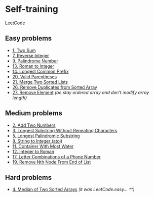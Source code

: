 Self-training
=============

[LeetCode](https://leetcode.com/problemset/all/)

Easy problems
-------------

- [1. Two Sum](https://leetcode.com/problems/two-sum/description/)
- [7. Reverse Integer](https://leetcode.com/problems/reverse-integer/description/)
- [9. Palindrome Number](https://leetcode.com/problems/palindrome-number/description/)
- [13. Roman to Integer](https://leetcode.com/problems/roman-to-integer/description/)
- [14. Longest Common Prefix](https://leetcode.com/problems/longest-common-prefix/description/)
- [20. Valid Parentheses](https://leetcode.com/problems/valid-parentheses/description/)
- [21. Merge Two Sorted Lists](https://leetcode.com/problems/merge-two-sorted-lists/description/)
- [26. Remove Duplicates from Sorted Array](https://leetcode.com/problems/remove-duplicates-from-sorted-array/description/)
- [27. Remove Element](https://leetcode.com/problems/remove-element/description/) *(be stay ordered array and don't modify array length)*

Medium problems
---------------

- [2. Add Two Numbers](https://leetcode.com/problems/add-two-numbers/description/)
- [3. Longest Substring Without Repeating Characters](https://leetcode.com/problems/longest-substring-without-repeating-characters/description/)
- [5. Longest Palindromic Substring](https://leetcode.com/problems/longest-palindromic-substring/description/)
- [8. String to Integer (atoi)](https://leetcode.com/problems/string-to-integer-atoi/description/)
- [11. Container With Most Water](https://leetcode.com/problems/container-with-most-water/description/)
- [12. Integer to Roman](https://leetcode.com/problems/integer-to-roman/description/)
- [17. Letter Combinations of a Phone Number](https://leetcode.com/problems/letter-combinations-of-a-phone-number/description/)
- [19. Remove Nth Node From End of List](https://leetcode.com/problems/remove-nth-node-from-end-of-list/description/)

Hard problems
---------------

- [4. Median of Two Sorted Arrays](https://leetcode.com/problems/median-of-two-sorted-arrays/description/) *(it was LeetCode.easy... ^^)*
